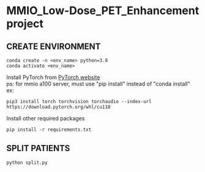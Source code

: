 # MMIO_Low-Dose_PET_Enhancement project

## CREATE ENVIRONMENT
```
conda create -n <env_name> python=3.8
conda activate <env_name>
```
Install PyTorch from [PyTorch website](https://pytorch.org/get-started/locally/)  
ps: for mmio a100 server, must use "pip install" instead of "conda install"  
ex:
```
pip3 install torch torchvision torchaudio --index-url https://download.pytorch.org/whl/cu118
```
Install other required packages
```
pip install -r requirements.txt
```

## SPLIT PATIENTS
`python split.py`
